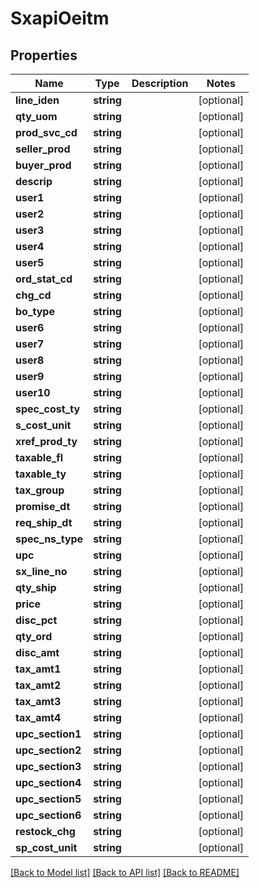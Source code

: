 # SxapiOeitm

## Properties
Name | Type | Description | Notes
------------ | ------------- | ------------- | -------------
**line_iden** | **string** |  | [optional] 
**qty_uom** | **string** |  | [optional] 
**prod_svc_cd** | **string** |  | [optional] 
**seller_prod** | **string** |  | [optional] 
**buyer_prod** | **string** |  | [optional] 
**descrip** | **string** |  | [optional] 
**user1** | **string** |  | [optional] 
**user2** | **string** |  | [optional] 
**user3** | **string** |  | [optional] 
**user4** | **string** |  | [optional] 
**user5** | **string** |  | [optional] 
**ord_stat_cd** | **string** |  | [optional] 
**chg_cd** | **string** |  | [optional] 
**bo_type** | **string** |  | [optional] 
**user6** | **string** |  | [optional] 
**user7** | **string** |  | [optional] 
**user8** | **string** |  | [optional] 
**user9** | **string** |  | [optional] 
**user10** | **string** |  | [optional] 
**spec_cost_ty** | **string** |  | [optional] 
**s_cost_unit** | **string** |  | [optional] 
**xref_prod_ty** | **string** |  | [optional] 
**taxable_fl** | **string** |  | [optional] 
**taxable_ty** | **string** |  | [optional] 
**tax_group** | **string** |  | [optional] 
**promise_dt** | **string** |  | [optional] 
**req_ship_dt** | **string** |  | [optional] 
**spec_ns_type** | **string** |  | [optional] 
**upc** | **string** |  | [optional] 
**sx_line_no** | **string** |  | [optional] 
**qty_ship** | **string** |  | [optional] 
**price** | **string** |  | [optional] 
**disc_pct** | **string** |  | [optional] 
**qty_ord** | **string** |  | [optional] 
**disc_amt** | **string** |  | [optional] 
**tax_amt1** | **string** |  | [optional] 
**tax_amt2** | **string** |  | [optional] 
**tax_amt3** | **string** |  | [optional] 
**tax_amt4** | **string** |  | [optional] 
**upc_section1** | **string** |  | [optional] 
**upc_section2** | **string** |  | [optional] 
**upc_section3** | **string** |  | [optional] 
**upc_section4** | **string** |  | [optional] 
**upc_section5** | **string** |  | [optional] 
**upc_section6** | **string** |  | [optional] 
**restock_chg** | **string** |  | [optional] 
**sp_cost_unit** | **string** |  | [optional] 

[[Back to Model list]](../README.md#documentation-for-models) [[Back to API list]](../README.md#documentation-for-api-endpoints) [[Back to README]](../README.md)


